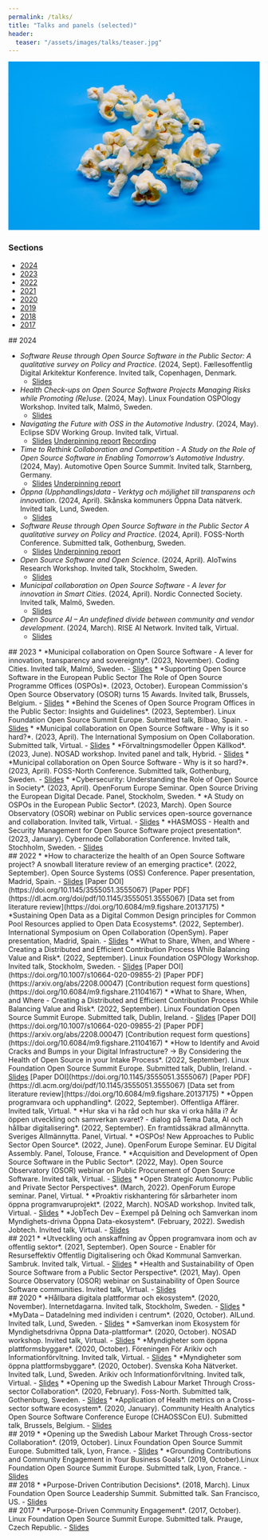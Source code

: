 ```yaml
---
permalink: /talks/
title: "Talks and panels (selected)"
header:
  teaser: "/assets/images/talks/teaser.jpg"
---
```



<div class="thumbnail-container">
<img src="/assets/images/talks/teaser.jpg" alt="https://unsplash.com/photos/white-ice-on-blue-surface-H9lcNEmlEyY"></div>


<h3>Sections</h3>
<ul>
	<li><a href="#2024">2024</a></li>
	<li><a href="#2023">2023</a></li>
	<li><a href="#2022">2022</a></li>
	<li><a href="#2021">2021</a></li>
	<li><a href="#2020">2020</a></li>
	<li><a href="#2019">2019</a></li>
	<li><a href="#2018">2018</a></li>
	<li><a href="#2017">2017</a></li>
</ul>

<div id="2024" />
## 2024

* <i class="flag-icons  GB"></i> *Software Reuse through Open Source Software in the Public Sector: A qualitative survey on Policy and Practice*. (2024, Sept). Fællesoffentlig Digital Arkitektur Konference. Invited talk, Copenhagen, Denmark.
  - <i class="fa fa-file-pdf"></i> <a href="/assets/slides/OSS-for-reuse-Faellesoffentlig-Digital-Arkitektur.pdf">Slides</a>
* <i class="flag-icons  GB"></i> *Health Check-ups on Open Source Software Projects Managing Risks while Promoting (Re)use*. (2024, May). Linux Foundation OSPOlogy Workshop. Invited talk, Malmö, Sweden.
  - <i class="fa fa-file-pdf"></i> <a href="/assets/slides/OSS-health-HASMOSS-OSPOlogy-Malmo.pdf">Slides</a>
* <i class="flag-icons  GB"></i> *Navigating the Future with OSS in the Automotive Industry*. (2024, May). Eclipse SDV Working Group. Invited talk, Virtual.
  - <i class="fa fa-file-pdf"></i> <a href="/assets/slides/Automotive-OSS-Vision-Paper-AOSS.pdf">Slides</a> <i class="fa fa-file-pdf"></i> <a href="/assets/slides/VISION PAPER_ Open Source Software in the Automotive Industry.pdf">Underpinning report</a> <i class="fab fa-youtube"></i> <a href="https://www.youtube.com/watch?v=A4Nl7PfcG0Y">Recording</a>
* <i class="flag-icons  GB"></i> *Time to Rethink Collaboration and Competition - A Study on the Role of Open Source Software in Enabling Tomorrow’s Automotive Industry*. (2024, May). Automotive Open Source Summit. Invited talk, Starnberg, Germany.
  - <i class="fa fa-file-pdf"></i> <a href="/assets/slides/Automotive-OSS-Vision-Paper-AOSS.pdf">Slides</a> <i class="fa fa-file-pdf"></i> <a href="/assets/slides/VISION PAPER_ Open Source Software in the Automotive Industry.pdf">Underpinning report</a>
* <i class="flag-icons  SE"></i> *Öppna (Upphandlings)data - Verktyg och möjlighet till transparens och innovation*. (2024, April). Skånska kommuners Öppna Data nätverk. Invited talk, Lund, Sweden.
  - <i class="fa fa-file-pdf"></i> <a href="/assets/slides/Open-Procurement-Data.pdf">Slides</a>
* <i class="flag-icons  GB"></i> *Software Reuse through Open Source Software in the Public Sector A qualitative survey on Policy and Practice*. (2024, April). FOSS-North Conference. Submitted talk, Gothenburg, Sweden.
  - <i class="fa fa-file-pdf"></i> <a href="/assets/slides/OSS-for-reuse-foss-north.pdf">Slides</a> <i class="fa fa-file-pdf"></i> <a href="https://www.diva-portal.org/smash/get/diva2:1848137/FULLTEXT01.pdf">Underpinning report</a>
* <i class="flag-icons  GB"></i> *Open Source Software and Open Science*. (2024, April). AIoTwins Research Workshop. Invited talk, Stockholm, Sweden.
  - <i class="fa fa-file-pdf"></i> <a href="/assets/slides/OSS-intro-open-science.pdf">Slides</a>
* <i class="flag-icons  GB"></i> *Municipal collaboration on Open Source Software - A lever for innovation in Smart Cities*. (2024, April). Nordic Connected Society. Invited talk, Malmö, Sweden.
  - <i class="fa fa-file-pdf"></i> <a href="/assets/slides/Nordic-Connected-Society-Malmoe.pdf">Slides</a>
* <i class="flag-icons  GB"></i> *Open Source AI – An undefined divide between community and vendor development*. (2024, March). RISE AI Network. Invited talk, Virtual.
  - <i class="fa fa-file-pdf"></i> <a href="/assets/slides/Open-Source-AI.pdf">Slides</a>

<div id="2023" />
## 2023
* <i class="flag-icons  GB"></i> *Municipal collaboration on Open Source Software - A lever for innovation, transparency and sovereignty*. (2023, November). Coding Cities. Invited talk, Malmö, Sweden.
  - <i class="fa fa-file-pdf"></i> <a href="/assets/slides/Coding-Cities-Malmoe.pdf">Slides</a>
* <i class="flag-icons  GB"></i> *Supporting Open Source Software in the European Public Sector The Role of Open Source Programme Offices (OSPOs)*. (2023, October). European Commission's Open Source Observatory (OSOR) turns 15 Awards. Invited talk, Brussels, Belgium.
  - <i class="fa fa-file-pdf"></i> <a href="/assets/slides/Public-sector-OSPOs-OSOR-Awards-2023-OSOR-final.pdf">Slides</a>
* <i class="flag-icons  GB"></i> *Behind the Scenes of Open Source Program Offices in the Public Sector: Insights and Guidelines*. (2023, September). Linux Foundation Open Source Summit Europe. Submitted talk, Bilbao, Spain.
  - <i class="fa fa-file-pdf"></i> <a href="/assets/slides/Public-sector-OSPOs-OSSEU-2023.pdf">Slides</a>
* <i class="flag-icons  GB"></i> *Municipal collaboration on Open Source Software - Why is it so hard?*. (2023, April). The International Symposium on Open Collaboration. Submitted talk, Virtual.
  - <i class="fa fa-file-pdf"></i> <a href="/assets/slides/Municipal-OSS-OpenSym-OSS-2023.pdf">Slides</a>
* <i class="flag-icons SE"></i> *Förvaltningsmodeller Öppen Källkod*. (2023, June). NOSAD workshop. Invited panel and talk, Hybrid.
  - <i class="fa fa-file-pdf"></i> <a href="/assets/slides/OSS-governance-NOSAD-final.pdf">Slides</a>
* <i class="flag-icons  GB"></i> *Municipal collaboration on Open Source Software - Why is it so hard?*. (2023, April). FOSS-North Conference. Submitted talk, Gothenburg, Sweden.
  - <i class="fa fa-file-pdf"></i> <a href="/assets/slides/Municipal-OSS-FOSS-North.pdf">Slides</a>
* <i class="flag-icons  GB"></i> *Cybersecurity: Understanding the Role of Open Source in Society*. (2023, April). OpenForum Europe Seminar. Open Source Driving the European Digital Decade. Panel, Stockholm, Sweden.
* <i class="flag-icons  GB"></i> *A Study on OSPOs in the European Public Sector*. (2023, March). Open Source Observatory (OSOR) webinar on Public services open-source governance and collaboration. Invited talk, Virtual.
  - <i class="fa fa-file-pdf"></i> <a href="/assets/slides/Public-sector-OSPOs-OSOR-virtual.pdf">Slides</a>
* <i class="flag-icons  GB"></i> *HASMOSS - Health and Security Management for Open Source Software project presentation*. (2023, January). Cybernode Collaboration Conference. Invited talk, Stochholm, Sweden.
  - <i class="fa fa-file-pdf"></i> <a href="/assets/slides/HASMOSS-CyberSecDay-Sthlm-RI.pdf">Slides</a>

<div id="2022" />
## 2022
* <i class="flag-icons  GB"></i> *How to characterize the health of an Open Source Software project? A snowball literature review of an emerging practice*. (2022, September). Open Source Systems (OSS) Conference. Paper presentation, Madrid, Spain.
  - <i class="fa fa-file-pdf"></i> <a href="/assets/slides/OSS-health-HASMOSS-OSS22-Madrid-RI.pdf">Slides</a> <i class="ai ai-doi-square"></i> [Paper DOI](https://doi.org/10.1145/3555051.3555067) <i class="fa fa-file-pdf"></i> [Paper PDF](https://dl.acm.org/doi/pdf/10.1145/3555051.3555067) <i class="ai ai-figshare"></i> [Data set from literature review](https://doi.org/10.6084/m9.figshare.20137175)
* <i class="flag-icons  GB"></i> *Sustaining Open Data as a Digital Common Design principles for Common Pool Resources applied to Open Data Ecosystems*. (2022, September). International Symposium on Open Collaboration (OpenSym). Paper presentation, Madrid, Spain.
  - <i class="fa fa-file-pdf"></i> <a href="/assets/slides/Digital-Commons-OpenSym22-Madrid-RI.pdf">Slides</a>
* <i class="flag-icons  GB"></i> *What to Share, When, and Where - Creating a Distributed and Efficient Contribution Process While Balancing Value and Risk*. (2022, September). Linux Foundation OSPOlogy Workshop. Invited talk, Stockholm, Sweden.
  - <i class="fa fa-file-pdf"></i> <a href="/assets/slides/OSS-Contribution-Strategies-OSPOlogy-Sthlm-RI.pdf">Slides</a> <i class="ai ai-doi-square"></i> [Paper DOI](https://doi.org/10.1007/s10664-020-09855-2) <i class="fa fa-file-pdf"></i> [Paper PDF](https://arxiv.org/abs/2208.00047) <i class="ai ai-figshare"></i> [Contribution request form questions](https://doi.org/10.6084/m9.figshare.21104167)
* <i class="flag-icons  GB"></i> *What to Share, When, and Where - Creating a Distributed and Efficient Contribution Process While Balancing Value and Risk*. (2022, September). Linux Foundation Open Source Summit Europe. Submitted talk, Dublin, Ireland.
  - <i class="fa fa-file-pdf"></i> <a href="/assets/slides/OSS-Contribution-Strategies-OSSEU-Dublin-RI.pdf">Slides</a> <i class="ai ai-doi-square"></i> [Paper DOI](https://doi.org/10.1007/s10664-020-09855-2) <i class="fa fa-file-pdf"></i> [Paper PDF](https://arxiv.org/abs/2208.00047) <i class="ai ai-figshare"></i> [Contribution request form questions](https://doi.org/10.6084/m9.figshare.21104167)
* <i class="flag-icons  GB"></i> *How to Identify and Avoid Cracks and Bumps in your Digital Infrastructure? -> By Considering the Health of Open Source in your Intake Process*. (2022, September). Linux Foundation Open Source Summit Europe. Submitted talk, Dublin, Ireland.
  - <i class="fa fa-file-pdf"></i> <a href="/assets/slides/OSS-health-HASMOSS-OSSEU-Dublin-RI.pdf">Slides</a> <i class="ai ai-doi-square"></i> [Paper DOI](https://doi.org/10.1145/3555051.3555067) <i class="fa fa-file-pdf"></i> [Paper PDF](https://dl.acm.org/doi/pdf/10.1145/3555051.3555067) <i class="ai ai-figshare"></i> [Data set from literature review](https://doi.org/10.6084/m9.figshare.20137175)
* <i class="flag-icons SE"></i> *Öppen programvara och upphandling*. (2022, September). Offentliga Affärer. Invited talk, Virtual.
* <i class="flag-icons SE"></i> *Hur ska vi ha råd och hur ska vi orka hålla i? Är öppen utveckling och samverkan svaret? - dialog på Tema Data, AI och hållbar digitalisering*. (2022, September). En framtidssäkrad allmännytta. Sveriges Allmännytta. Panel, Virtual.
* <i class="flag-icons  GB"></i> *OSPOs! New Approaches to Public Sector Open Source*. (2022, June). OpenForum Europe Seminar. EU Digital Assembly. Panel, Tolouse, France.
* <i class="flag-icons  GB"></i> *Acquisition and Development of Open Source Software in the Public Sector*. (2022, May). Open Source Observatory (OSOR) webinar on Public Procurement of Open Source Software. Invited talk, Virtual.
  - <i class="fa fa-file-pdf"></i> <a href="/assets/slides/OSS-development-and-acquisition-OSOR-webinar.pdf">Slides</a>
* <i class="flag-icons  GB"></i> *Open Strategic Autonomy: Public and Private Sector Perspectives*. (March, 2022). OpenForum Europe seminar. Panel, Virtual.
* <i class="flag-icons SE"></i> *Proaktiv riskhantering för sårbarheter inom öppna programvaruprojekt*. (2022, March). NOSAD workshop. Invited talk, Virtual.
  - <i class="fa fa-file-pdf"></i> <a href="/assets/slides/OSS-health-NOSAD.pdf">Slides</a>
* <i class="flag-icons SE"></i> *JobTech Dev – Exempel på Delning och Samverkan inom Myndighets-drivna Öppna Data-ekosystem*. (February, 2022). Swedish Jobtech. Invited talk, Virtual.
  - <i class="fa fa-file-pdf"></i> <a href="/assets/slides/Swedish JobTech seminar.pdf">Slides</a>

<div id="2021" />
## 2021
* <i class="flag-icons SE"></i> *Utveckling och anskaffning av Öppen programvara inom och av offentlig sektor*. (2021, September). Open Source - Enabler för Resurseffektiv Offentlig Digitalisering och Ökad Kommunal Samverkan. Sambruk. Invited talk, Virtual.
  - <i class="fa fa-file-pdf"></i> <a href="/assets/slides/OSS-utveckling-och-anskaffning-no-OBS-Sambruk.pdf">Slides</a>
* <i class="flag-icons  GB"></i> *Health and Sustainability of Open Source Software from a Public Sector Perspective*. (2021, May). Open Source Observatory (OSOR) webinar on Sustainability of Open Source Software communities. Invited talk, Virtual.
  - <i class="fa fa-file-pdf"></i> <a href="/assets/slides/OSS-health-OSOR-no-obs.pdf">Slides</a>

<div id="2020" />
## 2020
* <i class="flag-icons SE"></i> *Hållbara digitala plattformar och ekosystem*. (2020, November). Internetdagarna. Invited talk, Stockholm, Sweden.
  - <i class="fa fa-file-pdf"></i> <a href="/assets/slides/Internetdagarna.pdf">Slides</a>
* <i class="flag-icons SE"></i> *MyData – Datadelning med individen i centrum*. (2020, October). AILund. Invited talk, Lund, Sweden.
  - <i class="fa fa-file-pdf"></i> <a href="/assets/slides/MyData">Slides</a>
* <i class="flag-icons SE"></i> *Samverkan inom Ekosystem för Myndighetsdrivna Öppna Data-plattformar*. (2020, October). NOSAD workshop. Invited talk, Virtual.
  - <i class="fa fa-file-pdf"></i> <a href="/assets/slides/Dataekosystem_presentation.pdf">Slides</a>
* <i class="flag-icons SE"></i> *Myndigheter som öppna plattformsbyggare*. (2020, October). Föreningen För Arikiv och Informationförvltning. Invited talk, Virtual.
  - <i class="fa fa-file-pdf"></i> <a href="/assets/slides/FAI.pdf">Slides</a>
* <i class="flag-icons SE"></i> *Myndigheter som öppna plattformsbyggare*. (2020, October). Svenska Koha Nätverket. Invited talk, Lund, Sweden. Arikiv och Informationförvltning. Invited talk, Virtual.
  - <i class="fa fa-file-pdf"></i> <a href="/assets/slides/FAI.pdf">Slides</a>
* <i class="flag-icons  GB"></i> *Opening up the Swedish Labour Market Through Cross-sector Collaboration*. (2020, February). Foss-North. Submitted talk, Gothenburg, Sweden.
  - <i class="fa fa-file-pdf"></i> <a href="/assets/slides/Fossnorth.pdf">Slides</a>
* <i class="flag-icons  GB"></i> *Application of Health metrics on a Cross-sector software ecosystem*. (2020, January). Community Health Analytics Open Source Software Conference Europe (CHAOSSCon EU). Submitted talk, Brussels, Belgium.
  - <i class="fa fa-file-pdf"></i> <a href="/assets/slides/ChaossCon2020.pdf">Slides</a>

<div id="2019" />
## 2019
* <i class="flag-icons  GB"></i> *Opening up the Swedish Labour Market Through Cross-sector Collaboration*. (2019, October). Linux Foundation Open Source Summit Europe. Submitted talk, Lyon, France.
  - <i class="fa fa-file-pdf"></i> <a href="/assets/slides/OSS_Public_Sector.pdf">Slides</a>
* <i class="flag-icons  GB"></i> *Grounding Contributions and Community Engagement in Your Business Goals*. (2019, October).Linux Foundation Open Source Summit Europe. Submitted talk, Lyon, France.
  - <i class="fa fa-file-pdf"></i> <a href="/assets/slides/OSSEU19_ThesisTalkFinal.pdf">Slides</a>

<div id="2018" />
## 2018
* <i class="flag-icons  GB"></i> *Purpose-Driven Contribution Decisions*. (2018, March). Linux Foundation Open Source Leadership Summit. Submitted talk. San Francisco, US.
  - <i class="fa fa-file-pdf"></i> <a href="/assets/slides/OSLS_Purpose-driven_Contribution_Decisionsnarv2.pdf">Slides</a>

<div id="2017" />
## 2017
* <i class="flag-icons  GB"></i> *Purpose-Driven Community Engagement*. (2017, October). Linux Foundation Open Source Summit Europe. Submitted talk. Prauge, Czech Republic.
  - <i class="fa fa-file-pdf"></i> <a href="/assets/slides/OSS EuropePDCV3NAR1023.pdf">Slides</a>
